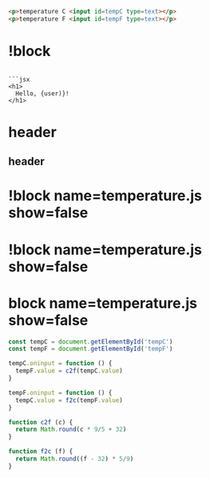 ```html
<p>temperature C <input id=tempC type=text></p>
<p>temperature F <input id=tempF type=text></p>
```

# !block 

```

```jsx
<h1>
  Hello, {user)}!
</h1>
```

header
================================================================================

header
--------------------------------------------------------------------------------

# !block name=temperature.js show=false
# !block name=temperature.js show=false

block name=temperature.js show=false
================================================================================

```js
const tempC = document.getElementById('tempC')
const tempF = document.getElementById('tempF')

tempC.oninput = function () {
  tempF.value = c2f(tempC.value)
}

tempF.oninput = function () {
  tempC.value = f2c(tempF.value)
}

function c2f (c) {
  return Math.round(c * 9/5 + 32)
}

function f2c (f) {
  return Math.round((f - 32) * 5/9)
}
```
